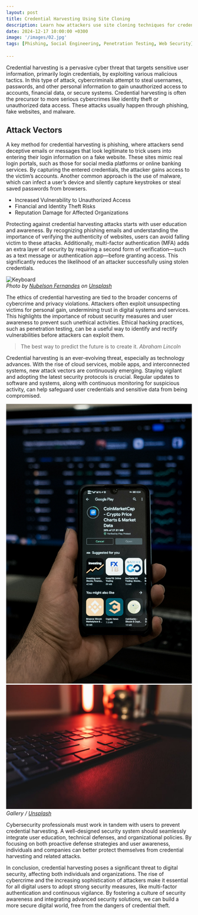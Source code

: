 ```yaml
---
layout: post
title: Credential Harvesting Using Site Cloning
description: Learn how attackers use site cloning techniques for credential harvesting and how to identify and defend against these attacks.
date: 2024-12-17 10:00:00 +0300
image: '/images/02.jpg'
tags: [Phishing, Social Engineering, Penetration Testing, Web Security]

---
```

Credential harvesting is a pervasive cyber threat that targets sensitive user information, primarily login credentials, by exploiting various malicious tactics. In this type of attack, cybercriminals attempt to steal usernames, passwords, and other personal information to gain unauthorized access to accounts, financial data, or secure systems. Credential harvesting is often the precursor to more serious cybercrimes like identity theft or unauthorized data access. These attacks usually happen through phishing, fake websites, and malware.

## Attack Vectors

A key method for credential harvesting is phishing, where attackers send deceptive emails or messages that look legitimate to trick users into entering their login information on a fake website. These sites mimic real login portals, such as those for social media platforms or online banking services. By capturing the entered credentials, the attacker gains access to the victim’s accounts. Another common approach is the use of malware, which can infect a user’s device and silently capture keystrokes or steal saved passwords from browsers.

* Increased Vulnerability to Unauthorized Access
* Financial and Identity Theft Risks
* Reputation Damage for Affected Organizations

Protecting against credential harvesting attacks starts with user education and awareness. By recognizing phishing emails and understanding the importance of verifying the authenticity of websites, users can avoid falling victim to these attacks. Additionally, multi-factor authentication (MFA) adds an extra layer of security by requiring a second form of verification—such as a text message or authentication app—before granting access. This significantly reduces the likelihood of an attacker successfully using stolen credentials.

<div class="gallery-box">
  <div class="gallery">
    <img src="/cyberfolio/images/02-1.jpg" loading="lazy" alt="Keyboard">
  </div>
  <em>Photo by <a href="https://unsplash.com/@nublson">Nubelson Fernandes</a> on <a href="https://unsplash.com/photos/persons-hand-on-black-computer-keyboard-Y376h7VN27c">Unsplash</a></em>
</div>

The ethics of credential harvesting are tied to the broader concerns of cybercrime and privacy violations. Attackers often exploit unsuspecting victims for personal gain, undermining trust in digital systems and services. This highlights the importance of robust security measures and user awareness to prevent such unethical activities. Ethical hacking practices, such as penetration testing, can be a useful way to identify and rectify vulnerabilities before attackers can exploit them.

> The best way to predict the future is to create it.
> <cite>Abraham Lincoln</cite>

Credential harvesting is an ever-evolving threat, especially as technology advances. With the rise of cloud services, mobile apps, and interconnected systems, new attack vectors are continuously emerging. Staying vigilant and adopting the latest security protocols is crucial. Regular updates to software and systems, along with continuous monitoring for suspicious activity, can help safeguard user credentials and sensitive data from being compromised.

<div class="gallery-box">
  <div class="gallery gallery-columns-2">
    <img src="/images/02-2.jpg" loading="lazy" alt="Keyboard">
    <img src="/images/02-3.jpg" loading="lazy" alt="Keyboard">
  </div>
  <em>Gallery / <a href="https://unsplash.com/">Unsplash</a></em>
</div>

Cybersecurity professionals must work in tandem with users to prevent credential harvesting. A well-designed security system should seamlessly integrate user education, technical defenses, and organizational policies. By focusing on both proactive defense strategies and user awareness, individuals and companies can better protect themselves from credential harvesting and related attacks.

In conclusion, credential harvesting poses a significant threat to digital security, affecting both individuals and organizations. The rise of cybercrime and the increasing sophistication of attackers make it essential for all digital users to adopt strong security measures, like multi-factor authentication and continuous vigilance. By fostering a culture of security awareness and integrating advanced security solutions, we can build a more secure digital world, free from the dangers of credential theft.